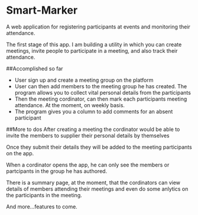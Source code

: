 # Smart-Marker
A web application for registering participants at events and monitoring their attendance.

The first stage of this app. I am building a utility in which you can create meetings, invite people to participate in a meeting, 
and also track their attendance. 

##Accomplished so far
<ul>
 <li>User sign up and create a meeting group on the platform</li>
 <li>User can then add members to the meeting group he has created. The program allows you to collect vital personal details from the participants</li>
 <li>Then the meeting cordinator, can then mark each participants meeting attendance. At the moment, on weekly basis.</li>
 <li>The program gives you a column to add comments for an absent participant</li>
 
</ul>

##More to dos
After creating a meeting the cordinator would be able to invite the members to supplier their personal details by themselves

Once they submit their details they will be added to the meeting participants on the app.

When a cordinator opens the app, he can only see the members or partcipants in the group he has authored.

There is a summary page, at the moment, that the cordinators can view details of members attending their meetings and even do some 
anlytics on the participants in the meeting.

And more...features to come.

